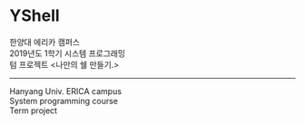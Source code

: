 # YShell  
한양대 에리카 캠퍼스  
2019년도 1학기 시스템 프로그래밍  
텀 프로젝트 <나만의 쉘 만들기.>  
***
Hanyang Univ. ERICA campus  
System programming course  
Term project
